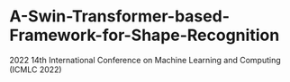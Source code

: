 # A-Swin-Transformer-based-Framework-for-Shape-Recognition
2022 14th International Conference on Machine Learning and Computing (ICMLC 2022)
